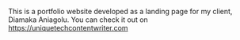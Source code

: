 This is a portfolio website developed as a landing page for my client, Diamaka Aniagolu.
You can check it out on https://uniquetechcontentwriter.com
